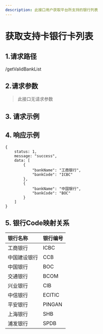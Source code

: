 ```yaml
---
description: 此接口用户获取平台所支持的银行列表
---
```


# 获取支持卡银行卡列表

## 1.请求路径

/getValidBankList

## 2.请求参数 <a id="&#x8BF7;&#x6C42;&#x53C2;&#x6570;"></a>

> 此接口无请求参数

## 3. 请求示例 <a id="&#x8BF7;&#x6C42;&#x793A;&#x4F8B;"></a>



## 4. 响应示例 <a id="&#x54CD;&#x5E94;&#x793A;&#x4F8B;"></a>

```text
{
    status: 1,
    message: "success",
    data: [
        {
            "bankName": "工商银行",
            "bankCode": "ICBC"
        },
        {
            "bankName": "中国银行",
            "bankCode": "BOC"
        }
    ]
}
```

## 5. 银行Code映射关系 <a id="&#x94F6;&#x884C;code&#x6620;&#x5C04;&#x5173;&#x7CFB;"></a>

| 银行名称 | 银行编号 |
| :--- | :--- |
| 工商银行 | ICBC |
| 中国建设银行 | CCB |
| 中国银行 | BOC |
| 交通银行 | BCOM |
| 兴业银行 | CIB |
| 中信银行 | ECITIC |
| 平安银行 | PINGAN |
| 上海银行 | SHB |
| 浦发银行 | SPDB |



